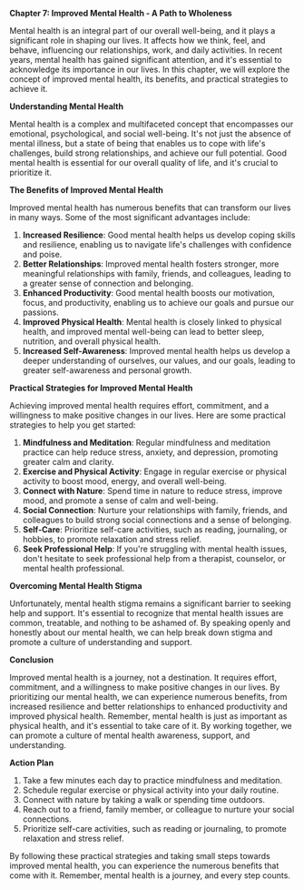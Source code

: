 <p><strong>Chapter 7: Improved Mental Health - A Path to Wholeness</strong></p>

<p>Mental health is an integral part of our overall well-being, and it plays a significant role in shaping our lives. It affects how we think, feel, and behave, influencing our relationships, work, and daily activities. In recent years, mental health has gained significant attention, and it's essential to acknowledge its importance in our lives. In this chapter, we will explore the concept of improved mental health, its benefits, and practical strategies to achieve it.</p>

<p><strong>Understanding Mental Health</strong></p>

<p>Mental health is a complex and multifaceted concept that encompasses our emotional, psychological, and social well-being. It's not just the absence of mental illness, but a state of being that enables us to cope with life's challenges, build strong relationships, and achieve our full potential. Good mental health is essential for our overall quality of life, and it's crucial to prioritize it.</p>

<p><strong>The Benefits of Improved Mental Health</strong></p>

<p>Improved mental health has numerous benefits that can transform our lives in many ways. Some of the most significant advantages include:</p>

<ol>
<li><strong>Increased Resilience</strong>: Good mental health helps us develop coping skills and resilience, enabling us to navigate life's challenges with confidence and poise.</li>
<li><strong>Better Relationships</strong>: Improved mental health fosters stronger, more meaningful relationships with family, friends, and colleagues, leading to a greater sense of connection and belonging.</li>
<li><strong>Enhanced Productivity</strong>: Good mental health boosts our motivation, focus, and productivity, enabling us to achieve our goals and pursue our passions.</li>
<li><strong>Improved Physical Health</strong>: Mental health is closely linked to physical health, and improved mental well-being can lead to better sleep, nutrition, and overall physical health.</li>
<li><strong>Increased Self-Awareness</strong>: Improved mental health helps us develop a deeper understanding of ourselves, our values, and our goals, leading to greater self-awareness and personal growth.</li>
</ol>

<p><strong>Practical Strategies for Improved Mental Health</strong></p>

<p>Achieving improved mental health requires effort, commitment, and a willingness to make positive changes in our lives. Here are some practical strategies to help you get started:</p>

<ol>
<li><strong>Mindfulness and Meditation</strong>: Regular mindfulness and meditation practice can help reduce stress, anxiety, and depression, promoting greater calm and clarity.</li>
<li><strong>Exercise and Physical Activity</strong>: Engage in regular exercise or physical activity to boost mood, energy, and overall well-being.</li>
<li><strong>Connect with Nature</strong>: Spend time in nature to reduce stress, improve mood, and promote a sense of calm and well-being.</li>
<li><strong>Social Connection</strong>: Nurture your relationships with family, friends, and colleagues to build strong social connections and a sense of belonging.</li>
<li><strong>Self-Care</strong>: Prioritize self-care activities, such as reading, journaling, or hobbies, to promote relaxation and stress relief.</li>
<li><strong>Seek Professional Help</strong>: If you're struggling with mental health issues, don't hesitate to seek professional help from a therapist, counselor, or mental health professional.</li>
</ol>

<p><strong>Overcoming Mental Health Stigma</strong></p>

<p>Unfortunately, mental health stigma remains a significant barrier to seeking help and support. It's essential to recognize that mental health issues are common, treatable, and nothing to be ashamed of. By speaking openly and honestly about our mental health, we can help break down stigma and promote a culture of understanding and support.</p>

<p><strong>Conclusion</strong></p>

<p>Improved mental health is a journey, not a destination. It requires effort, commitment, and a willingness to make positive changes in our lives. By prioritizing our mental health, we can experience numerous benefits, from increased resilience and better relationships to enhanced productivity and improved physical health. Remember, mental health is just as important as physical health, and it's essential to take care of it. By working together, we can promote a culture of mental health awareness, support, and understanding.</p>

<p><strong>Action Plan</strong></p>

<ol>
<li>Take a few minutes each day to practice mindfulness and meditation.</li>
<li>Schedule regular exercise or physical activity into your daily routine.</li>
<li>Connect with nature by taking a walk or spending time outdoors.</li>
<li>Reach out to a friend, family member, or colleague to nurture your social connections.</li>
<li>Prioritize self-care activities, such as reading or journaling, to promote relaxation and stress relief.</li>
</ol>

<p>By following these practical strategies and taking small steps towards improved mental health, you can experience the numerous benefits that come with it. Remember, mental health is a journey, and every step counts.</p>
